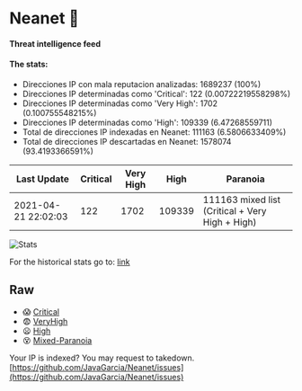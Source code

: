 # Neanet :hocho:
#### Threat intelligence feed
#### The stats:

- Direcciones IP con mala reputacion analizadas: 1689237 (100%)
- Direcciones IP determinadas como 'Critical':  122 (0.00722219558298%)
- Direcciones IP determinadas como 'Very High':  1702 (0.100755548215%)
- Direcciones IP determinadas como 'High':  109339 (6.47268559711)
- Total de direcciones IP indexadas en Neanet:  111163 (6.5806633409%)
- Total de direcciones IP descartadas en Neanet:  1578074 (93.4193366591%)

| Last Update | Critical | Very High | High | Paranoia |
| --- | --- | --- | --- | --- |
| 2021-04-21 22:02:03 | 122 | 1702 | 109339 | 111163 mixed list (Critical + Very High + High)|

![Stats](https://docs.google.com/spreadsheets/d/e/2PACX-1vSnaNMIXVabIpDJjufMlzH7poXnshF3mgd8Is1g9ytUEzVsP5my4Trn8f-xkoLLQ38xpL3HtmUexLo6/pubchart?oid=501124687&format=image)

For the historical stats go to: [link](/stats.csv)
## Raw
- :scream: [Critical](https://raw.githubusercontent.com/JavaGarcia/Neanet/master/blacklists/neanet_critical.txt)
- :fearful: [VeryHigh](https://raw.githubusercontent.com/JavaGarcia/Neanet/master/blacklists/neanet_veryHigh.txtt)
- :frowning: [High](https://raw.githubusercontent.com/JavaGarcia/Neanet/master/blacklists/neanet_high.txt)
- :dizzy_face: [Mixed-Paranoia](https://raw.githubusercontent.com/JavaGarcia/Neanet/master/blacklists/neanet_all.txt)


Your IP is indexed? You may request to takedown. [https://github.com/JavaGarcia/Neanet/issues](https://github.com/JavaGarcia/Neanet/issues)

































































































































































































































































































































































































































































































































































































































































































































































































































































































































































































































































































































































































































































































































































































































































































































































































































































































































































































































































































































































































































































































































































































































































































































































































































































































































































































































































































































































































































































































































































































































































































































































































































































































































































































































































































































































































































































































































































































































































































































































































































































































































































































































































































































































































































































































































































































































































































































































































































































































































































































































































































































































































































































































































































































































































































































































































































































































































































































































































































































































































